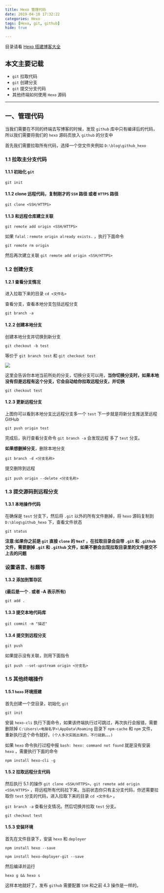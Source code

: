 ```yaml
---
title: Hexo 管理代码
date: 2019-04-18 17:32:22
categories: Hexo
tags: [Hexo, git, github]
hide: true

---
```


目录请看  [Hexo 搭建博客大全](https://calmcenter.club/2019/Hexo%20%E6%90%AD%E5%BB%BA%E5%8D%9A%E5%AE%A2%E5%A4%A7%E5%85%A8.html)

## 本文主要记载

- `git` 拉取代码
- `git` 创建分支
- `git` 提交分支代码
- 其他终端如何使用 `Hexo` 源码

------

<!--more-->

##  一、管理代码

当我们需要在不同的终端去写博客的时候，发现 `github` 库中只有编译后的代码，所以我们需要将我们的 `hexo` 源码页放入 `github` 的分支中

首先我们需要拉取所有代码，选择一个空文件夹例如 `D:\blog\github_hexo` 

### 1.1 拉取主分支代码

#### 1.1.1 初始化 `git`

```
git init
```

#### 1.1.2 clone 远程代码，复制刚才的 `SSH` 路径 或者 `HTTPS` 路径

```
git clone <SSH/HTTPS>
```

#### 1.1.3 和远程仓库建立关联

```
git remote add origin <SSH/HTTPS>
```

如果 `falal：remote origin already exists.` ，执行下面命令

```
git remote rm origin
```

然后再次建立关联 `git remote add origin <SSH/HTTPS>` 

### 1.2 创建分支

#### 1.2.1 查看分支情况

进入拉取下来的目录 `cd <文件名>`

查看分支，查看本地分支包括远程分支

```
git branch -a
```

#### 1.2.2 创建本地分支

创建本地分支并切换到新分支

```
git checkout -b test
```

等价于 `git branch test` 和 `git checkout test` 

<img src="https://raw.githubusercontent.com/CalmCenter/picGo/master/picturesgit_branch1.png" style="zoom:100%">

这里会告诉你本地当前所处的分支，切换分支可以用，**当你切换分支时，如果本地没有但是远程有这个分支，它会自动给你拉取远程分支，并切换**

```
git checkout test 
```

#### 1.2.3 更新远程分支

上图你可以看到本地分支比远程分支多一个 `test` 下一步就是将新分支推送至远程GitHub

```
git push origin test
```

完成后，执行查看分支命令 `git branch -a` 会发现远程 多了 `test` 分支。

**如果想删掉分支**，删除本地分支

```
git branch -d <分支名称>
```

提交删除到远程

```
git push origin --delete <分支名称>
```

### 1.3 提交源码到远程分支

#### 1.3.1 本地操作代码

在确保是 `test` 分支下，然后将 `.git` 以外的所有文件删掉，将 `hexo` 源码复制到  `D:\blog\github_hexo` 下，查看文件状态

```
git status
```

**注意:如果你之前是 `git` 直接 `clone` 的 `NexT` ，在拉取目录会自带 `.git` 和 `.github` 文件，需要删掉 `.git` 和 `.github` 文件，如果不删会出现拉取目录里的文件提交不上去的问题**

### 设置语言、标题等

#### 1.3.2 添加到暂存区

**(最后是一个 . 或者 -A 表示所有)**

```
git add .
```

#### 1.3.3 提交本地代码库

```
git commit -m "描述"
```

#### 1.3.4 提交到远程分支

```
git push
```

如果提示没有关联，则用下面指令

```
git push --set-upstream origin <分支名>
```

### 1.5 其他终端操作

#### 1.5.1 `hexo` 环境搭建

首先创建一个空目录，初始化 `git`

```
git init
```

安装 `hexo-cli` 执行下面命令，如果该终端执行过可跳过，再次执行会报错，需要删除掉 `C:\Users\<电脑名字>\AppData\Roaming` 目录下 `npm-cache` 和 `npm` 文件，重新执行这个命令就好。`(个人多次实践出来的，不行就删。。。)` 

如果 `hexo` 命令执行过程中报 `bash: hexo: command not found` 就是没有安装 `hexo` ，需要执行下面的命令

```
npm install hexo-cli -g
```

#### 1.5.2 拉取远程分支代码

然后执行 5.1 的操作 `git clone <SSH/HTTPS>`、`git remote add origin <SSH/HTTPS>` ，将远程所有代码拉下来。当前状态你只有主分支代码，你还需要拉取你 `test` 分支的代码，进入拉取下来的目录 `cd <文件名>` 。

`git branch -a` 查看分支情况。然后切换并拉取 `test` 分支。

```
git checkout test
```

#### 1.5.3 安装环境

首先在文件目录下，安装 `hexo` 和 `deployer`

```
npm install hexo --save
```

```
npm install hexo-deployer-git --save
```

然后编译并运行

```
hexo g && hexo s
```

这样本地就好了，发布 `github` 需要配置 `SSH` 和之前 4.3 操作是一样的。